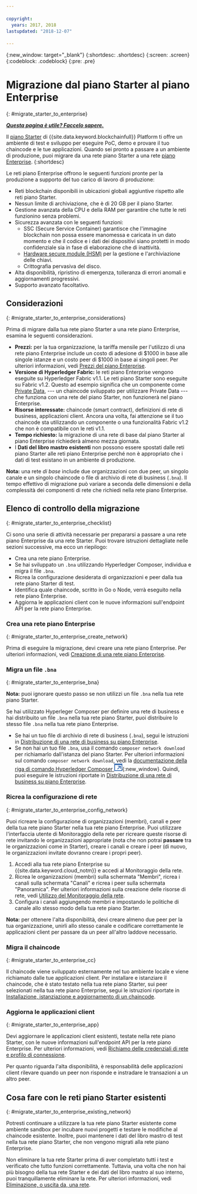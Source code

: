```yaml
---

copyright:
  years: 2017, 2018
lastupdated: "2018-12-07"

---
```


{:new_window: target="_blank"}
{:shortdesc: .shortdesc}
{:screen: .screen}
{:codeblock: .codeblock}
{:pre: .pre}

# Migrazione dal piano Starter al piano Enterprise
{: #migrate_starter_to_enterprise}


***[Questa pagina è utile? Faccelo sapere.](https://www.surveygizmo.com/s3/4501493/IBM-Blockchain-Documentation)***


Il [piano Starter](/docs/services/blockchain/starter_plan.html) di {{site.data.keyword.blockchainfull}} Platform ti offre un ambiente di test e sviluppo per eseguire PoC, demo e provare il tuo chaincode e le tue applicazioni. Quando sei pronto a passare a un ambiente di produzione, puoi migrare da una rete piano Starter a una rete [piano Enterprise](/docs/services/blockchain/enterprise_plan.html).
{:shortdesc}

Le reti piano Enterprise offrono le seguenti funzioni pronte per la produzione a supporto del tuo carico di lavoro di produzione:

- Reti blockchain disponibili in ubicazioni globali aggiuntive rispetto alle reti piano Starter.
- Nessun limite di archiviazione, che è di 20 GB per il piano Starter.
- Gestione avanzata della CPU e della RAM per garantire che tutte le reti funzionino senza problemi.
- Sicurezza avanzata con le seguenti funzioni:
  - SSC (Secure Service Container) garantisce che l'immagine blockchain non possa essere manomessa e caricata in un dato momento e che il codice e i dati dei dispositivi siano protetti in modo confidenziale sia in fase di elaborazione che di inattività.
  - [Hardware secure module (HSM)](/docs/services/blockchain/glossary.html#hsm) per la gestione e l'archiviazione delle chiavi.
  - Crittografia pervasiva del disco.
- Alta disponibilità, ripristino di emergenza, tolleranza di errori anomali e aggiornamenti progressivi.
- Supporto avanzato facoltativo.

## Considerazioni
{: #migrate_starter_to_enterprise_considerations}

Prima di migrare dalla tua rete piano Starter a una rete piano Enterprise, esamina le seguenti considerazioni.

- **Prezzi:** per la tua organizzazione, la tariffa mensile per l'utilizzo di una rete piano Enterprise include un costo di adesione di $1000 in base alle singole istanze e un costo peer di $1000 in base ai singoli peer. Per ulteriori informazioni, vedi
[Prezzi del piano Enterprise](/docs/services/blockchain/howto/pricing.html#enterprise-plan-pricing).
- **Versione di Hyperledger Fabric:** le reti piano Enterprise vengono eseguite su Hyperledger Fabric v1.1. Le reti piano Starter sono eseguite su Fabric v1.2. Questo ad esempio significa che un componente come [Private Data](https://hyperledger-fabric.readthedocs.io/en/release-1.2/private-data/private-data.html), --- un chaincode sviluppato per utilizzare Private Data --- che funziona con una rete del piano Starter, non funzionerà nel piano Enterprise.
- **Risorse interessate:** chaincode (smart contract), definizioni di rete di business, applicazioni client. Ancora una volta, fai attenzione se il tuo chaincode sta utilizzando un componente o una funzionalità Fabric v1.2 che non è compatibile con le reti v1.1.
- **Tempo richiesto:** la migrazione di una rete di base dal piano Starter al piano Enterprise richiederà almeno mezza giornata.
- I **Dati del libro mastro esistenti** non possono essere spostati dalle reti piano Starter alle reti piano Enterprise perché non è appropriato che i dati di test esistano in un ambiente di produzione.

**Nota:** una rete *di base* include due organizzazioni con due peer, un singolo canale e un singolo chaincode o file di archivio di rete di business (`.bna`). Il tempo effettivo di migrazione può variare a seconda delle dimensioni e della complessità dei componenti di rete che richiedi nella rete piano Enterprise.

## Elenco di controllo della migrazione
{: #migrate_starter_to_enterprise_checklist}

Ci sono una serie di attività necessarie per prepararsi a passare a una rete piano Enterprise da una rete Starter. Puoi trovare istruzioni dettagliate nelle sezioni successive, ma ecco un riepilogo:

- Crea una rete piano Enterprise.
- Se hai sviluppato un `.bna` utilizzando Hyperledger Composer, individua e migra il file `.bna`.
- Ricrea la configurazione desiderata di organizzazioni e peer dalla tua rete piano Starter di test.
- Identifica quale chaincode, scritto in Go o Node, verrà eseguito nella rete piano Enterprise.
- Aggiorna le applicazioni client con le nuove informazioni sull'endpoint API per la rete piano Enterprise.

### Crea una rete piano Enterprise
{: #migrate_starter_to_enterprise_create_network}

Prima di eseguire la migrazione, devi creare una rete piano Enterprise. Per ulteriori informazioni, vedi [Creazione di una rete piano Enterprise](/docs/services/blockchain/get_start.html#creating-a-network).

### Migra un file `.bna`
{: #migrate_starter_to_enterprise_bna}

**Nota:** puoi ignorare questo passo se non utilizzi un file `.bna` nella tua rete piano Starter.

Se hai utilizzato Hyperleger Composer per definire una rete di business e hai distribuito un file `.bna` nella tua rete piano Starter, puoi distribuire lo stesso file `.bna` nella tua rete piano Enterprise.

- Se hai un tuo file di archivio di rete di business (`.bna`), segui le istruzioni in [Distribuzione di una rete di business su piano Enterprise](/docs/services/blockchain/develop_enterprise.html).
- Se non hai un tuo file `.bna`, usa il comando `composer network download` per richiamarlo dall'istanza del piano Starter. Per ulteriori informazioni sul comando `composer network download`, vedi la [documentazione della riga di comando Hyperledger Composer ![Icona link esterno](../images/external_link.svg "Icona link esterno")](https://hyperledger.github.io/composer/latest/reference/commands){:new_window}. Quindi, puoi eseguire le istruzioni riportate in [Distribuzione di una rete di business su piano Enterprise](/docs/services/blockchain/develop_enterprise.html).

### Ricrea la configurazione di rete
{: #migrate_starter_to_enterprise_config_network}

Puoi ricreare la configurazione di organizzazioni (membri), canali e peer della tua rete piano Starter nella tua rete piano Enterprise. Puoi utilizzare l'interfaccia utente di Monitoraggio della rete per ricreare queste risorse di rete invitando le organizzazioni appropriate (nota che non potrai **passare** tra le organizzazioni come in Starter), creare i canali e creare i peer (di nuovo, le organizzazioni invitate dovranno creare i propri peer).

1. Accedi alla tua rete piano Enterprise su {{site.data.keyword.cloud_notm}} e accedi al Monitoraggio della rete.
2. Ricrea le organizzazioni (membri) sulla schermata "Membri", ricrea i canali sulla schermata "Canali" e ricrea i peer sulla schermata "Panoramica". Per ulteriori informazioni sulla creazione delle risorse di rete, vedi [Utilizzo del Monitoraggio della rete](/docs/services/blockchain/v10_dashboard.html#overview).
3. Configura i canali aggiungendo membri e impostando le politiche di canale allo stesso modo della tua rete piano Starter.

**Nota:** per ottenere l'alta disponibilità, devi creare almeno due peer per la tua organizzazione, unirli allo stesso canale e codificare correttamente le applicazioni client per passare da un peer all'altro laddove necessario.

### Migra il chaincode
{: #migrate_starter_to_enterprise_cc}

Il chaincode viene sviluppato esternamente nel tuo ambiente locale e viene richiamato dalle tue applicazioni client. Per installare e istanziare il chaincode, che è stato testato nella tua rete piano Starter, sui peer selezionati nella tua rete piano Enterprise, segui le istruzioni riportate in [Installazione, istanziazione e aggiornamento di un chaincode](/docs/services/blockchain/howto/install_instantiate_chaincode.html#installchaincode).

### Aggiorna le applicazioni client
{: #migrate_starter_to_enterprise_app}

Devi aggiornare le applicazioni client esistenti, testate nella rete piano Starter, con le nuove informazioni sull'endpoint API per la rete piano Enterprise. Per ulteriori informazioni, vedi [Richiamo delle credenziali di rete e profilo di connessione](/docs/services/blockchain/get_start.html#retrieving-network-credentials-and-connection-profile).

Per quanto riguarda l'alta disponibilità, è responsabilità delle applicazioni client rilevare quando un peer non risponde e instradare le transazioni a un altro peer.

## Cosa fare con le reti piano Starter esistenti
{: #migrate_starter_to_enterprise_existing_network}

Potresti continuare a utilizzare la tua rete piano Starter esistente come ambiente sandbox per incubare nuovi progetti e testare le modifiche al chaincode esistente. Inoltre, puoi mantenere i dati del libro mastro di test nella tua rete piano Starter, che non vengono migrati alla rete piano Enterprise.

Non eliminare la tua rete Starter prima di aver completato tutti i test e verificato che tutto funzioni correttamente. Tuttavia, una volta che non hai più bisogno della tua rete Starter e dei dati del libro mastro al suo interno, puoi tranquillamente eliminare la rete. Per ulteriori informazioni, vedi [Eliminazione, o uscita da, una rete](/docs/services/blockchain/get_start_starter_plan.html#deleting-or-leaving-a-network).
